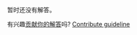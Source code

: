 
暂时还没有解答。

有兴趣[贡献你的解答](https://github.com/BFEdev/BFE.dev-solutions/blob/main/typescript/search_zh.md)吗? [Contribute guideline](https://github.com/BFEdev/BFE.dev-solutions#how-to-contribute)
